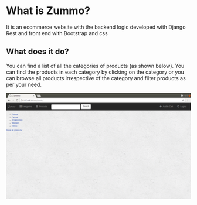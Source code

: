 # What is Zummo?
It is an ecommerce website with the backend logic developed with Django Rest and front end with Bootstrap and css

## What does it do?
You can find a list of all the categories of products (as shown below). You can find the products in each category by clicking on the category or you can browse all products irrespective of the category and filter products as per your need.

![](https://github.com/KarenImmanuel/Zummo/blob/master/Screenshot1.png)

